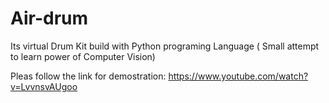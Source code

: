 # Air-drum

Its virtual Drum Kit build with Python programing Language ( Small attempt to learn power of Computer Vision)

Pleas follow the link for demostration:
https://www.youtube.com/watch?v=LvvnsvAUgoo

